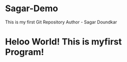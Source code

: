 # Sagar-Demo
This is my first Git Repository 
Author - Sagar Doundkar
<h1>Heloo World! This is myfirst Program!<br></h1>
